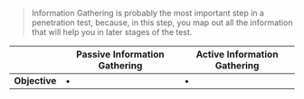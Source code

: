 > Information Gathering is probably the most important step in a penetration test, because, in this step, you map out all the information that will help you in later stages of the test.


| | **Passive Information Gathering** | **Active Information Gathering** |
| --- | --- | --- |
| **Objective** | &#8226;  | &#8226;  |